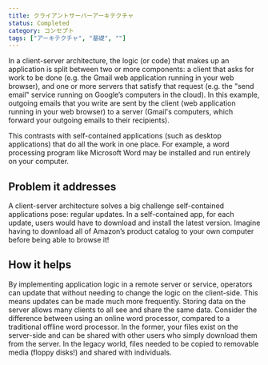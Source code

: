 ```yaml
---
title: クライアントサーバーアーキテクチャ
status: Completed
category: コンセプト
tags: ["アーキテクチャ", "基礎", ""]
---
```


In a client-server architecture, the logic (or code) that makes up an application is split between two or more components:
a client that asks for work to be done
(e.g. the Gmail web application running in your web browser),
and one or more servers that satisfy that request
(e.g. the "send email" service running on Google’s computers in the cloud).
In this example, outgoing emails that you write are sent by the client (web application running in your web browser)
to a server (Gmail's computers, which forward your outgoing emails to their recipients).

This contrasts with self-contained applications (such as desktop applications) that do all the work in one place.
For example, a word processing program like Microsoft Word may be installed and run entirely on your computer.

## Problem it addresses

A client-server architecture solves a big challenge self-contained applications pose: regular updates.
In a self-contained app, for each update, users would have to download and install the latest version.
Imagine having to download all of Amazon’s product catalog to your own computer before being able to browse it!

## How it helps

By implementing application logic in a remote server or service,
operators can update that without needing to change the logic on the client-side.
This means updates can be made much more frequently.
Storing data on the server allows many clients to all see and share the same data.
Consider the difference between using an online word processor, compared to a traditional offline word processor.
In the former, your files exist on the server-side and
can be shared with other users who simply download them from the server.
In the legacy world, files needed to be copied to removable media (floppy disks!) and shared with individuals.
